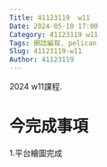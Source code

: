 ```yaml
---
Title: 41123119  w11
Date: 2024-05-10 17:00
Category: 41123119 w11
Tags: 網誌編寫, pelican
Slug: 41123119-w11
Author: 41123119
---
```


2024 w11課程.

<!-- PELICAN_END_SUMMARY -->

# 今完成事項
1.平台繪圖完成

